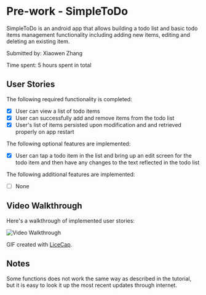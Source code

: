 # Pre-work - SimpleToDo

SimpleToDo is an android app that allows building a todo list and basic todo items management functionality including adding new items, editing and deleting an existing item.

Submitted by: Xiaowen Zhang

Time spent: 5 hours spent in total

## User Stories

The following required functionality is completed:

* [x] User can view a list of todo items
* [x] User can successfully add and remove items from the todo list
* [x] User's list of items persisted upon modification and and retrieved properly on app restart

The following optional features are implemented:

* [x] User can tap a todo item in the list and bring up an edit screen for the todo item and then have any changes to the text reflected in the todo list

The following additional features are implemented:

* [ ] None

## Video Walkthrough

Here's a walkthrough of implemented user stories:

<img src='http://i.imgur.com/link/to/your/gif/file.gif' title='Video Walkthrough' width='' alt='Video Walkthrough' />

GIF created with [LiceCap](http://www.cockos.com/licecap/).

## Notes

Some functions does not work the same way as described in the tutorial, but it is easy to look it up the most recent updates through internet.
